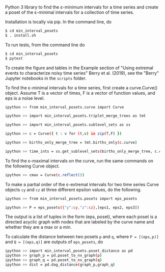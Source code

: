 Python 3 library to find the ɛ-minimum intervals for a time series and create a poset of the ɛ-minimal intervals for a collection of time series.

Installation is locally via pip. In the command line, do
```bash
$ cd min_interval_posets
$ . install.sh

```


To run tests, from the command line do

```bash
$ cd min_interval_posets  
$ pytest 

``` 

To create the figure and tables in the Example section of "Using extremal events to characterize noisy time series" Berry et al. (2019), see the "Berry" Jupyter notebooks in the `scripts` folder.

To find the ɛ-minimal intervals for a time series, first create a curve.Curve() object. Assume T is a vector of times, F is a vector of function values, and eps is a noise level.

```bash
ipython >> from min_interval_posets.curve import Curve

ipython >> import min_interval_posets.triplet_merge_trees as tmt

ipython >> import min_interval_posets.sublevel_sets as ss

ipython >> c = Curve({ t : v for (t,v) in zip(T,F) })

ipython >> births_only_merge_tree = tmt.births_only(c.curve)

ipython >> time_ints = ss.get_sublevel_sets(births_only_merge_tree, c.curve, eps)

```

To find the ɛ-maximal intervals on the curve, run the same commands on the following Curve object.

```bash
ipython >> cmax = Curve(c.reflect())

```

To make a partial order of the ɛ-extremal intervals for two time series Curve objects `cy` and `cz` at three different epsilon values, do the following. 

```bash
ipython >> from min_interval_posets.posets import eps_posets

ipython >> P = eps_posets({"y":cy,"z":cz},[eps1, eps2, eps3])

```

The output is a list of tuples in the form (eps, poset), where each poset is a directed acyclic graph with nodes that are labeled by the curve name and whether they are a max or a min.

To calculate the distance between two posets `p` and `q`, where `P = [(eps,p)]` and `Q = [(eps,q)]` are outputs of `eps_posets`, do
```bash
ipython >> import min_interval_posets.poset_distance as pd
ipython >> graph_p = pd.poset_to_nx_graph(p)
ipython >> graph_q = pd.poset_to_nx_graph(q)
ipython >> dist = pd.dag_distance(graph_p,graph_q)

```